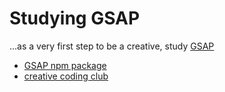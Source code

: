 # Studying GSAP

...as a very first step to be a creative, study [GSAP](https://gsap.com/)

- [GSAP npm package](https://www.npmjs.com/package/gsap)
- [creative coding club](https://www.creativecodingclub.com/enrollments)

